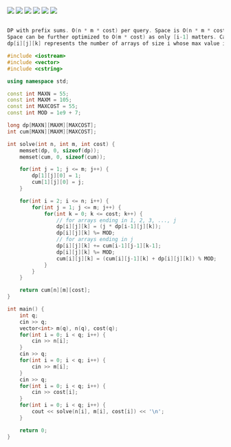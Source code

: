 ![](https://assets.leetcode.com/users/deepakps22/image_1582275537.png)
![](https://assets.leetcode.com/users/deepakps22/image_1582275546.png)
![](https://assets.leetcode.com/users/deepakps22/image_1582275555.png)
![](https://assets.leetcode.com/users/deepakps22/image_1582275564.png)
![](https://assets.leetcode.com/users/deepakps22/image_1582275611.png)
![](https://assets.leetcode.com/users/deepakps22/image_1582275627.png)



## 
```cpp
DP with prefix sums. O(n * m * cost) per query. Space is O(n * m * cost). 
Space can be further optimized to O(m * cost) as only [i-1] matters. Can also be further optimized to use only one prefix dp array. 
dp[i][j][k] represents the number of arrays of size i whose max value is j and total cost is k. cum[i][j][k] = dp[i][1][k] + dp[i][2][k] + ... + dp[i][j][k].

#include <iostream>
#include <vector>
#include <cstring>

using namespace std;

const int MAXN = 55;
const int MAXM = 105;
const int MAXCOST = 55;
const int MOD = 1e9 + 7;

long dp[MAXN][MAXM][MAXCOST];
int cum[MAXN][MAXM][MAXCOST];

int solve(int n, int m, int cost) {
    memset(dp, 0, sizeof(dp));
    memset(cum, 0, sizeof(cum));

    for(int j = 1; j <= m; j++) {
        dp[1][j][0] = 1;
        cum[1][j][0] = j;
    }

    for(int i = 2; i <= n; i++) {
        for(int j = 1; j <= m; j++) {
            for(int k = 0; k <= cost; k++) {
                // for arrays ending in 1, 2, 3, ..., j
                dp[i][j][k] = (j * dp[i-1][j][k]);
                dp[i][j][k] %= MOD;
                // for arrays ending in j
                dp[i][j][k] += cum[i-1][j-1][k-1];
                dp[i][j][k] %= MOD;
                cum[i][j][k] = (cum[i][j-1][k] + dp[i][j][k]) % MOD;
            }
        }
    }

    return cum[n][m][cost];
}

int main() {
    int q;
    cin >> q;
    vector<int> m(q), n(q), cost(q);
    for(int i = 0; i < q; i++) {
        cin >> n[i];
    }
    cin >> q;
    for(int i = 0; i < q; i++) {
        cin >> m[i];
    }
    cin >> q;
    for(int i = 0; i < q; i++) {
        cin >> cost[i];
    }
    for(int i = 0; i < q; i++) {
        cout << solve(n[i], m[i], cost[i]) << '\n';
    }

    return 0;
}
```
